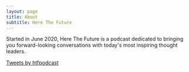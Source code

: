 ```yaml
---
layout: page
title: About
subtitle: Here The Future
---
```


Started in June 2020, Here The Future is a podcast dedicated to bringing you forward-looking conversations with today's most inspiring thought leaders.

<a class="twitter-timeline" href="https://twitter.com/htfpodcast?ref_src=twsrc%5Etfw">Tweets by htfpodcast</a> <script async src="https://platform.twitter.com/widgets.js" charset="utf-8"></script>

<!-- ![HTF Logo](/assets/img/HTF_HighRes.png) -->